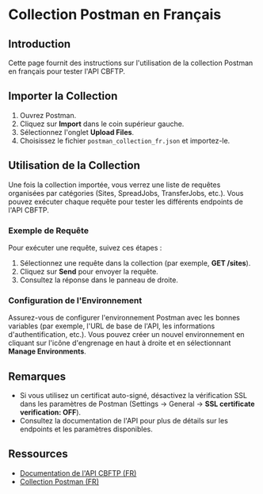 # Collection Postman en Français

## Introduction

Cette page fournit des instructions sur l'utilisation de la collection Postman en français pour tester l'API CBFTP.

## Importer la Collection

1. Ouvrez Postman.
2. Cliquez sur **Import** dans le coin supérieur gauche.
3. Sélectionnez l'onglet **Upload Files**.
4. Choisissez le fichier `postman_collection_fr.json` et importez-le.

## Utilisation de la Collection

Une fois la collection importée, vous verrez une liste de requêtes organisées par catégories (Sites, SpreadJobs, TransferJobs, etc.). Vous pouvez exécuter chaque requête pour tester les différents endpoints de l'API CBFTP.

### Exemple de Requête

Pour exécuter une requête, suivez ces étapes :

1. Sélectionnez une requête dans la collection (par exemple, **GET /sites**).
2. Cliquez sur **Send** pour envoyer la requête.
3. Consultez la réponse dans le panneau de droite.

### Configuration de l'Environnement

Assurez-vous de configurer l'environnement Postman avec les bonnes variables (par exemple, l'URL de base de l'API, les informations d'authentification, etc.). Vous pouvez créer un nouvel environnement en cliquant sur l'icône d'engrenage en haut à droite et en sélectionnant **Manage Environments**.

## Remarques

- Si vous utilisez un certificat auto-signé, désactivez la vérification SSL dans les paramètres de Postman (Settings -> General -> **SSL certificate verification: OFF**).
- Consultez la documentation de l'API pour plus de détails sur les endpoints et les paramètres disponibles.

## Ressources

- [Documentation de l'API CBFTP (FR)](../cbftp-openapi_fr.yaml)
- [Collection Postman (FR)](../../postman_collection_fr.json)
